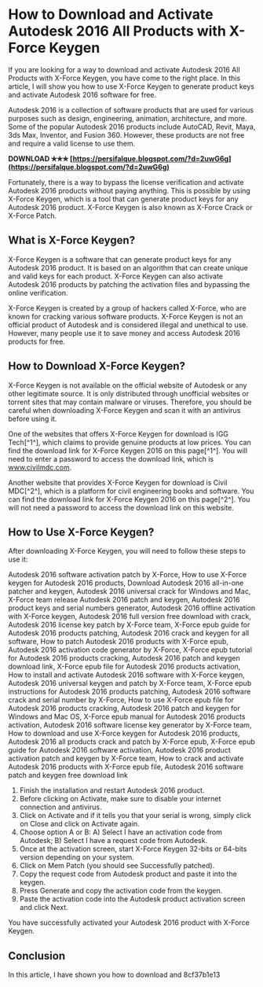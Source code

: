 
 
# How to Download and Activate Autodesk 2016 All Products with X-Force Keygen
 
If you are looking for a way to download and activate Autodesk 2016 All Products with X-Force Keygen, you have come to the right place. In this article, I will show you how to use X-Force Keygen to generate product keys and activate Autodesk 2016 software for free.
 
Autodesk 2016 is a collection of software products that are used for various purposes such as design, engineering, animation, architecture, and more. Some of the popular Autodesk 2016 products include AutoCAD, Revit, Maya, 3ds Max, Inventor, and Fusion 360. However, these products are not free and require a valid license to use them.
 
**DOWNLOAD ✯✯✯ [https://persifalque.blogspot.com/?d=2uwG6g](https://persifalque.blogspot.com/?d=2uwG6g)**


 
Fortunately, there is a way to bypass the license verification and activate Autodesk 2016 products without paying anything. This is possible by using X-Force Keygen, which is a tool that can generate product keys for any Autodesk 2016 product. X-Force Keygen is also known as X-Force Crack or X-Force Patch.
 
## What is X-Force Keygen?
 
X-Force Keygen is a software that can generate product keys for any Autodesk 2016 product. It is based on an algorithm that can create unique and valid keys for each product. X-Force Keygen can also activate Autodesk 2016 products by patching the activation files and bypassing the online verification.
 
X-Force Keygen is created by a group of hackers called X-Force, who are known for cracking various software products. X-Force Keygen is not an official product of Autodesk and is considered illegal and unethical to use. However, many people use it to save money and access Autodesk 2016 products for free.
 
## How to Download X-Force Keygen?
 
X-Force Keygen is not available on the official website of Autodesk or any other legitimate source. It is only distributed through unofficial websites or torrent sites that may contain malware or viruses. Therefore, you should be careful when downloading X-Force Keygen and scan it with an antivirus before using it.
 
One of the websites that offers X-Force Keygen for download is IGG Tech[^1^], which claims to provide genuine products at low prices. You can find the download link for X-Force Keygen 2016 on this page[^1^]. You will need to enter a password to access the download link, which is www.civilmdc.com.
 
Another website that provides X-Force Keygen for download is Civil MDC[^2^], which is a platform for civil engineering books and software. You can find the download link for X-Force Keygen 2016 on this page[^2^]. You will not need a password to access the download link on this website.
 
## How to Use X-Force Keygen?
 
After downloading X-Force Keygen, you will need to follow these steps to use it:
 
Autodesk 2016 software activation patch by X-Force,  How to use X-Force keygen for Autodesk 2016 products,  Download Autodesk 2016 all-in-one patcher and keygen,  Autodesk 2016 universal crack for Windows and Mac,  X-Force team release Autodesk 2016 patch and keygen,  Autodesk 2016 product keys and serial numbers generator,  Autodesk 2016 offline activation with X-Force keygen,  Autodesk 2016 full version free download with crack,  Autodesk 2016 license key patch by X-Force team,  X-Force epub guide for Autodesk 2016 products patching,  Autodesk 2016 crack and keygen for all software,  How to patch Autodesk 2016 products with X-Force epub,  Autodesk 2016 activation code generator by X-Force,  X-Force epub tutorial for Autodesk 2016 products cracking,  Autodesk 2016 patch and keygen download link,  X-Force epub file for Autodesk 2016 products activation,  How to install and activate Autodesk 2016 software with X-Force keygen,  Autodesk 2016 universal keygen and patch by X-Force team,  X-Force epub instructions for Autodesk 2016 products patching,  Autodesk 2016 software crack and serial number by X-Force,  How to use X-Force epub file for Autodesk 2016 products cracking,  Autodesk 2016 patch and keygen for Windows and Mac OS,  X-Force epub manual for Autodesk 2016 products activation,  Autodesk 2016 software license key generator by X-Force team,  How to download and use X-Force keygen for Autodesk 2016 products,  Autodesk 2016 all products crack and patch by X-Force epub,  X-Force epub guide for Autodesk 2016 software activation,  Autodesk 2016 product activation patch and keygen by X-Force team,  How to crack and activate Autodesk 2016 products with X-Force epub file,  Autodesk 2016 software patch and keygen free download link
 
1. Finish the installation and restart Autodesk 2016 product.
2. Before clicking on Activate, make sure to disable your internet connection and antivirus.
3. Click on Activate and if it tells you that your serial is wrong, simply click on Close and click on Activate again.
4. Choose option A or B: A) Select I have an activation code from Autodesk; B) Select I have a request code from Autodesk.
5. Once at the activation screen, start X-Force Keygen 32-bits or 64-bits version depending on your system.
6. Click on Mem Patch (you should see Successfully patched).
7. Copy the request code from Autodesk product and paste it into the keygen.
8. Press Generate and copy the activation code from the keygen.
9. Paste the activation code into the Autodesk product activation screen and click Next.

You have successfully activated your Autodesk 2016 product with X-Force Keygen.
 
## Conclusion
 
In this article, I have shown you how to download and
 8cf37b1e13
 
